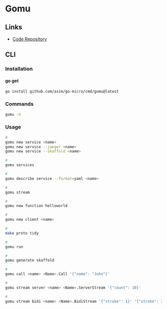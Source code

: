 # Gomu

## Links

- [Code Repository](https://github.com/asim/go-micro/tree/master/cmd/gomu)

## CLI

### Installation

#### go get

```sh
go install github.com/asim/go-micro/cmd/gomu@latest
```

### Commands

```sh
gomu -h
```

### Usage

```sh
#
gomu new service <name>
gomu new service --jaeger <name>
gomu new service --skaffold <name>

#
gomu services

#
gomu describe service --format=yaml <name>

#
gomu stream

#
gomu new function helloworld

#
gomu new client <name>

#
make proto tidy

#
gomu run

#
gomu generate skaffold

#
gomu call <name> <Name>.Call '{"name": "John"}'

#
gomu stream server <name> <Name>.ServerStream '{"count": 10}'

#
gomu stream bidi <name> <Name>.BidiStream '{"stroke": 1}' '{"stroke": 2}' '{"stroke": 3}'
```
